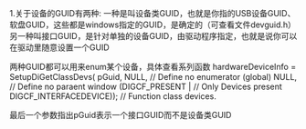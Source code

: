 1.关于设备的GUID有两种:
  一种是叫设备类GUID，也就是你指的USB设备GUID、软盘GUID，这些都是windows指定的GUID，是确定的（可查看文件devguid.h）
  另一种叫接口GUID，是针对单独的设备GUID，由驱动程序指定，也就是说你可以在驱动里随意设置一个GUID

  两种GUID都可以用来enum某个设备，具体查看系列函数
   hardwareDeviceInfo = SetupDiGetClassDevs(
                           pGuid,
                           NULL, // Define no enumerator (global)
                           NULL, // Define no paraent window
                           (DIGCF_PRESENT | // Only Devices present
                            DIGCF_INTERFACEDEVICE)); // Function class devices.

  最后一个参数指出pGuid表示一个接口GUID而不是设备类GUID
